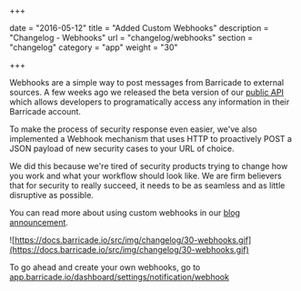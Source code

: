 +++

date = "2016-05-12"
title = "Added Custom Webhooks"
description = "Changelog - Webhooks"
url = "changelog/webhooks"
section = "changelog"
category = "app"
weight = "30"

+++

Webhooks are a simple way to post messages from Barricade to external sources. A few weeks ago we released the beta version of our [public API](https://docs.barricade.io/api) which allows developers to programatically access any information in their Barricade account.

To make the process of security response even easier, we've also implemented a Webhook mechanism that uses HTTP to proactively POST a JSON payload of new security cases to your URL of choice.

We did this because we're tired of security products trying to change how you work and what your workflow should look like. We are firm believers that for security to really succeed, it needs to be as seamless and as little disruptive as possible.

You can read more about using custom webhooks in our [blog announcement](https://blog.barricade.io/barricade-welcomes-webhooks).

![https://docs.barricade.io/src/img/changelog/30-webhooks.gif](https://docs.barricade.io/src/img/changelog/30-webhooks.gif)

To go ahead and create your own webhooks, go to [app.barricade.io/dashboard/settings/notification/webhook](https://app.barricade.io/dashboard/settings/notification/webhook)
